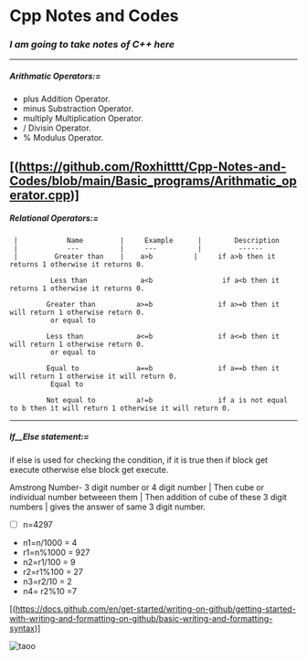 #  Cpp Notes and Codes

### _**I am going to take notes of C++ here**_
-------------------------------------------------------------------------
#####  _**Arithmatic Operators:=**_
-    plus          Addition Operator.
-    minus          Substraction Operator.
-    multiply          Multiplication Operator.
-    /          Divisin Operator.
-    %          Modulus Operator.

[(https://github.com/Roxhitttt/Cpp-Notes-and-Codes/blob/main/Basic_programs/Arithmatic_operator.cpp)]
--------------------------------------------------------------------------
##### _**Relational Operators:=**_
     |            Name         |     Example      |        Description
     |            ---          |     ---          |         ------
     |         Greater than    |    a>b          |     if a>b then it returns 1 otherwise it returns 0.

              Less than             a<b                 if a<b then it returns 1 otherwise it returns 0.

             Greater than          a>=b                if a>=b then it will return 1 otherwise return 0.
              or equal to
 
             Less than             a<=b                if a<=b then it will return 1 otherwise return 0.
              or equal to   

             Equal to              a==b                if a==b then it will return 1 otherwise it will return 0.
              Equal to         

             Not equal to          a!=b                if a is not equal to b then it will return 1 otherwise it will return 0.

------------------------------------------------------------------------

##### _**If__Else statement:=**_

if else is used for checking the condition, if it is true then if block get execute otherwise else block get execute.
       
Amstrong Number- 3 digit number or 4 digit number | Then cube or individual number betweeen them | Then addition of cube of these 3 digit numbers | gives the answer of same 3 digit number.

- [ ] n=4297
- n1=n/1000    = 4
- r1=n%1000    = 927
- n2=r1/100    = 9
- r2=r1%100    = 27
- n3=r2/10     = 2
- n4= r2%10    =7

[(https://docs.github.com/en/get-started/writing-on-github/getting-started-with-writing-and-formatting-on-github/basic-writing-and-formatting-syntax)]


![taoo](https://user-images.githubusercontent.com/62470301/190870650-c1e368a0-2da5-4e52-86c3-039a3bb1a364.jpg)

